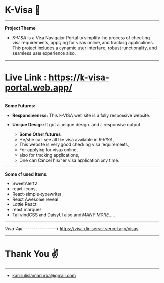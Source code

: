 # K-Visa 🛫
--------------------
**Project Theme**
- *K-VISA* is a Visa Navigator Portal to simplify the process of checking visa requirements, applying for visas online, and tracking applications. This project includes a dynamic user interface, robust functionality, and seamless user experience also.
--------------------
# Live Link : https://k-visa-portal.web.app/

--------------------

**Some Futures:**
- **Responsiveness:**
   This K-VISA web site is a fully responsive website.

- **Unique Design:**
  It got a unique design. and a responsive output.

  - **Some Other futures:**
   - He/she can see all the visa available in *K-VISA*,
   - This website is very good checking visa requirements, 
   - For applying for visas online,  
   - also for tracking applications,
   - One can Cancel his/her visa application any time.

---------------------

**Some of used Items:**
- SweetAlert2
- react-icons,
- React-simple-typewriter
- React Awesome reveal 
- Lottie React 
- react marquee
- TailwindCSS and DaisyUI also and *MANY MORE.....*

------------------------------

*Visa-Api* ---------------> https://visa-dir-server.vercel.app/visas

---------------------------------
# Thank You ✌

--------------------
- kamrulislamapurba@gmail.com

  
